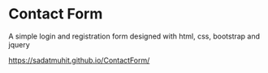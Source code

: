 # Contact Form
A simple login and registration form designed with html, css, bootstrap and jquery

https://sadatmuhit.github.io/ContactForm/
